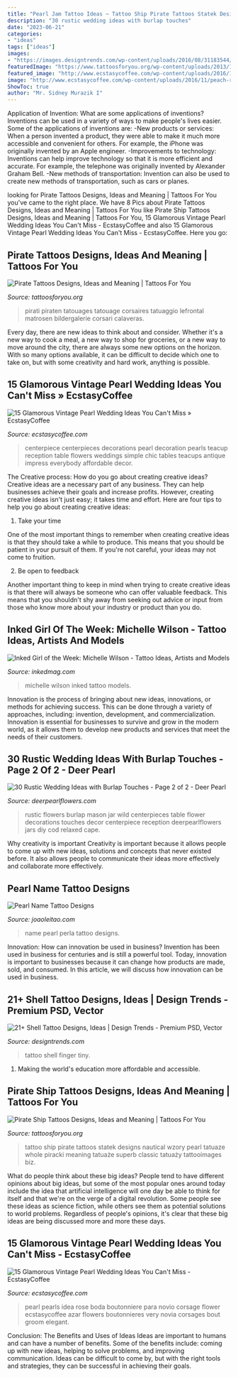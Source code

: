 ```yaml
---
title: "Pearl Jam Tattoo Ideas ~ Tattoo Ship Pirate Tattoos Statek Designs Nautical Wzory Pearl Tatuaze Whole Piracki Meaning Tatuaże Superb Classic Tatuaży Tattooimages Biz"
description: "30 rustic wedding ideas with burlap touches"
date: "2023-06-21"
categories:
- "ideas"
tags: ["ideas"]
images:
- "https://images.designtrends.com/wp-content/uploads/2016/08/31183544/Tiny-Shell-Tattoo-on-Finger.jpg"
featuredImage: "https://www.tattoosforyou.org/wp-content/uploads/2013/11/Pirate-Tattoo-752x1024.jpg"
featured_image: "http://www.ecstasycoffee.com/wp-content/uploads/2016/11/peach-rose-and-lavender-pearls-wedding-idea.jpg"
image: "http://www.ecstasycoffee.com/wp-content/uploads/2016/11/peach-rose-and-lavender-pearls-wedding-idea.jpg"
ShowToc: true
author: "Mr. Sidney Murazik I"
---
```



Application of Invention: What are some applications of inventions?
Inventions can be used in a variety of ways to make people's lives easier. Some of the applications of inventions are: 
-New products or services: When a person invented a product, they were able to make it much more accessible and convenient for others. For example, the iPhone was originally invented by an Apple engineer. 
-Improvements to technology: Inventions can help improve technology so that it is more efficient and accurate. For example, the telephone was originally invented by Alexander Graham Bell. 
-New methods of transportation: Invention can also be used to create new methods of transportation, such as cars or planes.

	

		
looking for Pirate Tattoos Designs, Ideas and Meaning | Tattoos For You you've came to the right place. We have 8 Pics about Pirate Tattoos Designs, Ideas and Meaning | Tattoos For You like Pirate Ship Tattoos Designs, Ideas and Meaning | Tattoos For You, 15 Glamorous Vintage Pearl Wedding Ideas You Can&#039;t Miss - EcstasyCoffee and also 15 Glamorous Vintage Pearl Wedding Ideas You Can&#039;t Miss - EcstasyCoffee. Here you go:
		
    
## Pirate Tattoos Designs, Ideas And Meaning | Tattoos For You

<img loading=lazy src="https://www.tattoosforyou.org/wp-content/uploads/2013/11/Pirate-Tattoo-752x1024.jpg" onerror="this.onerror=null;this.src='https://tse3.mm.bing.net/th?id=OIP.Z7KBHJPuXlfASvJM1HO6cAHaKF&amp;pid=15.1';" alt="Pirate Tattoos Designs, Ideas and Meaning | Tattoos For You">

_Source: tattoosforyou.org_

>pirati piraten tatouages tatouage corsaires tatuaggio lefrontal matrosen bildergalerie corsari calaveras. 

	

Every day, there are new ideas to think about and consider. Whether it's a new way to cook a meal, a new way to shop for groceries, or a new way to move around the city, there are always some new options on the horizon. With so many options available, it can be difficult to decide which one to take on, but with some creativity and hard work, anything is possible.

    
## 15 Glamorous Vintage Pearl Wedding Ideas You Can&#039;t Miss » EcstasyCoffee

<img loading=lazy src="https://i0.wp.com/www.ecstasycoffee.com/wp-content/uploads/2016/11/vintage-china-teacups-and-pearls-wedding-centerpiece.jpg?resize=564%2C790" onerror="this.onerror=null;this.src='https://tse3.mm.bing.net/th?id=OIP.sbbMI7RuawNLBR9e3TRXrwHaKX&amp;pid=15.1';" alt="15 Glamorous Vintage Pearl Wedding Ideas You Can&#039;t Miss » EcstasyCoffee">

_Source: ecstasycoffee.com_

>centerpiece centerpieces decorations pearl decoration pearls teacup reception table flowers weddings simple chic tables teacups antique impress everybody affordable decor. 

	

The Creative process: How do you go about creating creative ideas?
Creative ideas are a necessary part of any business. They can help businesses achieve their goals and increase profits. However, creating creative ideas isn't just easy; it takes time and effort. Here are four tips to help you go about creating creative ideas:
1. Take your time

One of the most important things to remember when creating creative ideas is that they should take a while to produce. This means that you should be patient in your pursuit of them. If you're not careful, your ideas may not come to fruition.

2. Be open to feedback

Another important thing to keep in mind when trying to create creative ideas is that there will always be someone who can offer valuable feedback. This means that you shouldn't shy away from seeking out advice or input from those who know more about your industry or product than you do.

    
## Inked Girl Of The Week: Michelle Wilson - Tattoo Ideas, Artists And Models

<img loading=lazy src="https://www.inkedmag.com/.image/t_share/MTc5MzE5MzUwODM3MTI2ODA3/inked-girl-of-the-week-michelle-wilson.jpg" onerror="this.onerror=null;this.src='https://tse4.mm.bing.net/th?id=OIP.WQqGnuyBcO4WRQaOdyw7JwHaD4&amp;pid=15.1';" alt="Inked Girl of the Week: Michelle Wilson - Tattoo Ideas, Artists and Models">

_Source: inkedmag.com_

>michelle wilson inked tattoo models. 

	

Innovation is the process of bringing about new ideas, innovations, or methods for achieving success. This can be done through a variety of approaches, including: invention, development, and commercialization. Innovation is essential for businesses to survive and grow in the modern world, as it allows them to develop new products and services that meet the needs of their customers.

    
## 30 Rustic Wedding Ideas With Burlap Touches - Page 2 Of 2 - Deer Pearl

<img loading=lazy src="https://www.deerpearlflowers.com/wp-content/uploads/2015/02/rustic-wild-flowers-in-mason-jar-burlap-wedding-ideas.jpg" onerror="this.onerror=null;this.src='https://tse3.mm.bing.net/th?id=OIP.qzqMCR6WEdvTgXN5rTnrjQHaLH&amp;pid=15.1';" alt="30 Rustic Wedding Ideas with Burlap Touches - Page 2 of 2 - Deer Pearl">

_Source: deerpearlflowers.com_

>rustic flowers burlap mason jar wild centerpieces table flower decorations touches decor centerpiece reception deerpearlflowers jars diy cod relaxed cape. 

	

Why creativity is important
Creativity is important because it allows people to come up with new ideas, solutions and concepts that never existed before. It also allows people to communicate their ideas more effectively and collaborate more effectively.

    
## Pearl Name Tattoo Designs

<img loading=lazy src="https://www.joaoleitao.com/tattoo-name/files/female-names4/tattoo-design-name-pearl-05.png" onerror="this.onerror=null;this.src='https://tse1.mm.bing.net/th?id=OIP.eiXyJNn3DMLrQhRgVBdkZgHaE8&amp;pid=15.1';" alt="Pearl Name Tattoo Designs">

_Source: joaoleitao.com_

>name pearl perla tattoo designs. 

	

Innovation: How can innovation be used in business?
Invention has been used in business for centuries and is still a powerful tool. Today, innovation is important to businesses because it can change how products are made, sold, and consumed. In this article, we will discuss how innovation can be used in business.

    
## 21+ Shell Tattoo Designs, Ideas | Design Trends - Premium PSD, Vector

<img loading=lazy src="https://images.designtrends.com/wp-content/uploads/2016/08/31183544/Tiny-Shell-Tattoo-on-Finger.jpg" onerror="this.onerror=null;this.src='https://tse1.mm.bing.net/th?id=OIP.mvizvM847lvvn-NU8eShOQHaHa&amp;pid=15.1';" alt="21+ Shell Tattoo Designs, Ideas | Design Trends - Premium PSD, Vector">

_Source: designtrends.com_

>tattoo shell finger tiny. 

	

1. Making the world's education more affordable and accessible. 

    
## Pirate Ship Tattoos Designs, Ideas And Meaning | Tattoos For You

<img loading=lazy src="https://www.tattoosforyou.org/wp-content/uploads/2016/05/Pirate-Ship-Tattoo-Back.jpg" onerror="this.onerror=null;this.src='https://tse1.mm.bing.net/th?id=OIP.aAWs6lYHHVIlVMN15n9yAwHaGv&amp;pid=15.1';" alt="Pirate Ship Tattoos Designs, Ideas and Meaning | Tattoos For You">

_Source: tattoosforyou.org_

>tattoo ship pirate tattoos statek designs nautical wzory pearl tatuaze whole piracki meaning tatuaże superb classic tatuaży tattooimages biz. 

	

What do people think about these big ideas?
People tend to have different opinions about big ideas, but some of the most popular ones around today include the idea that artificial intelligence will one day be able to think for itself and that we're on the verge of a digital revolution. Some people see these ideas as science fiction, while others see them as potential solutions to world problems. Regardless of people's opinions, it's clear that these big ideas are being discussed more and more these days.

    
## 15 Glamorous Vintage Pearl Wedding Ideas You Can&#039;t Miss - EcstasyCoffee

<img loading=lazy src="http://www.ecstasycoffee.com/wp-content/uploads/2016/11/peach-rose-and-lavender-pearls-wedding-idea.jpg" onerror="this.onerror=null;this.src='https://tse3.mm.bing.net/th?id=OIP.CvOF2XH4fTN7dRs8zBaNHQHaLa&amp;pid=15.1';" alt="15 Glamorous Vintage Pearl Wedding Ideas You Can&#039;t Miss - EcstasyCoffee">

_Source: ecstasycoffee.com_

>pearl pearls idea rose boda boutonniere para novio corsage flower ecstasycoffee azar flowers boutonnieres very novia corsages bout groom elegant. 

	

Conclusion: The Benefits and Uses of Ideas
Ideas are important to humans and can have a number of benefits. Some of the benefits include: coming up with new ideas, helping to solve problems, and improving communication. Ideas can be difficult to come by, but with the right tools and strategies, they can be successful in achieving their goals.

